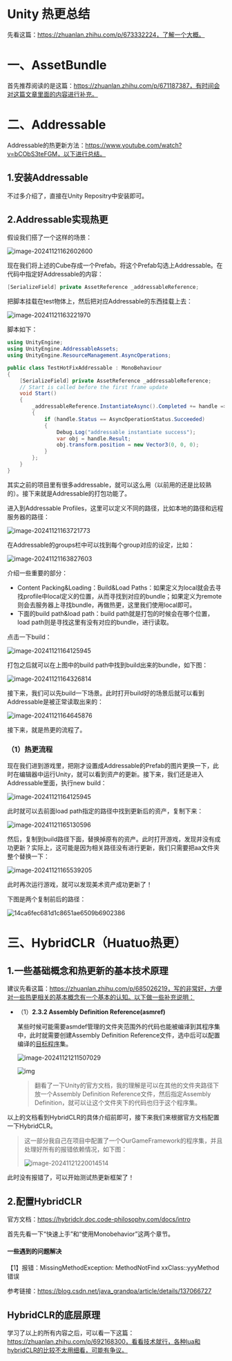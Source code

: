 # Unity 热更总结

先看这篇：https://zhuanlan.zhihu.com/p/673332224，了解一个大概。

# 一、AssetBundle

首先推荐阅读的是这篇：https://zhuanlan.zhihu.com/p/671187387，有时间会对这篇文章里面的内容进行补充。



# 二、Addressable

Addressable的热更新方法：https://www.youtube.com/watch?v=bCObS3teFGM，以下进行总结。

## 1.安装Addressable

不过多介绍了，直接在Unity Repositry中安装即可。



## 2.Addressable实现热更

假设我们搭了一个这样的场景：

![image-20241121162602600](./assets/image-20241121162602600.png)

现在我们将上述的Cube存成一个Prefab。将这个Prefab勾选上Addressable。在代码中指定好Addressable的内容：

```c#
[SerializeField] private AssetReference _addressableReference;
```

把脚本挂载在test物体上，然后把对应Addressable的东西挂载上去：

![image-20241121163221970](./assets/image-20241121163221970.png)

脚本如下：

```c#
using UnityEngine;
using UnityEngine.AddressableAssets;
using UnityEngine.ResourceManagement.AsyncOperations;

public class TestHotFixAddressable : MonoBehaviour
{
    [SerializeField] private AssetReference _addressableReference;
    // Start is called before the first frame update
    void Start()
    {
        _addressableReference.InstantiateAsync().Completed += handle =>
        {
            if (handle.Status == AsyncOperationStatus.Succeeded)
            {
                Debug.Log("addressable instantiate success");
                var obj = handle.Result;
                obj.transform.position = new Vector3(0, 0, 0);
            }
        };
    }
}
```

其实之前的项目里有很多addressable，就可以这么用（以前用的还是比较熟的）。接下来就是Addressable的打包功能了。



进入到Addressable Profiles，这里可以定义不同的路径，比如本地的路径和远程服务器的路径：

![image-20241121163721773](./assets/image-20241121163721773.png)

在Addressable的groups栏中可以找到每个group对应的设定，比如：

![image-20241121163827603](./assets/image-20241121163827603.png)

介绍一些重要的部分：

- Content Packing&Loading：Build&Load Paths：如果定义为local就会去寻找profile中local定义的位置，从而寻找到对应的bundle；如果定义为remote则会去服务器上寻找bundle，再做热更，这里我们使用local即可。
- 下面的build path&load path：build path就是打包的时候会在哪个位置，load path则是寻找这里有没有对应的bundle，进行读取。

点击一下build：

![image-20241121164125945](./assets/image-20241121164125945.png)

打包之后就可以在上图中的build path中找到build出来的bundle，如下图：

![image-20241121164326814](./assets/image-20241121164326814.png)

接下来，我们可以先build一下场景。此时打开build好的场景后就可以看到Addressable是被正常读取出来的：

![image-20241121164645876](./assets/image-20241121164645876.png)

接下来，就是热更的流程了。



### （1）热更流程

现在我们进到游戏里，把刚才设置成Addressable的Prefab的图片更换一下，此时在编辑器中运行Unity，就可以看到资产的更新。接下来，我们还是进入Addressable里面，执行new build：

![image-20241121164125945](./assets/image-20241121164125945.png)



此时就可以去前面load path指定的路径中找到更新后的资产，复制下来：

![image-20241121165130596](./assets/image-20241121165130596.png)

然后，复制到build路径下面，替换掉原有的资产。此时打开游戏，发现并没有成功更新？实际上，这可能是因为相关路径没有进行更新，我们只需要把aa文件夹整个替换一下：

![image-20241121165539205](./assets/image-20241121165539205.png)

此时再次运行游戏，就可以发现美术资产成功更新了！

下图是两个复制前后的路径：

![14ca6fec681d1c8651ae6509b6902386](./assets/14ca6fec681d1c8651ae6509b6902386.png)





# 三、HybridCLR（Huatuo热更）

## 1.一些基础概念和热更新的基本技术原理

建议先看这篇：https://zhuanlan.zhihu.com/p/685026219，写的非常好，方便对一些热更相关的基本概念有一个基本的认知。以下做一些补充说明：

- （1）**2.3.2 Assembly Definition Reference(asmref)**

  某些时候可能需要asmdef管理的文件夹范围外的代码也能被编译到其程序集中，此时就需要创建Assembly Definition Reference文件，选中后可以配置编译的[目标程序](https://zhida.zhihu.com/search?content_id=240358198&content_type=Article&match_order=1&q=目标程序&zhida_source=entity)集。

  ![image-20241121211507029](./assets/image-20241121211507029.png)

  ![img](./assets/v2-4bfc3cb149e388b62b214c275d4d9b8c_1440w.jpg)

  > 翻看了一下Unity的官方文档，我的理解是可以在其他的文件夹路径下放一个Assembly Definition Reference文件，然后指定Assembly Definition，就可以让这个文件夹下的代码也归于这个程序集。

以上的文档看到HybridCLR的具体介绍前即可，接下来我们来根据官方文档配置一下HybridCLR。

> 这一部分我自己在项目中配置了一个OurGameFramework的程序集，并且处理好所有的报错依赖情况，如下图：
>
> ![image-20241121220014514](./assets/image-20241121220014514.png)

此时没有报错了，可以开始测试热更新框架了！



## 2.配置HybridCLR

官方文档：https://hybridclr.doc.code-philosophy.com/docs/intro

首先先看一下“快速上手”和“使用Monobehavior”这两个章节。

#### 一些遇到的问题解决

【1】报错：MissingMethodException: MethodNotFind xxClass::yyyMethod 错误

参考链接：https://blog.csdn.net/java_grandpa/article/details/137066727



## HybridCLR的底层原理

> 





学习了以上的所有内容之后，可以看一下这篇：https://zhuanlan.zhihu.com/p/692168300，看看技术就行，各种lua和hybridCLR的比较不太用细看，可能有争议。